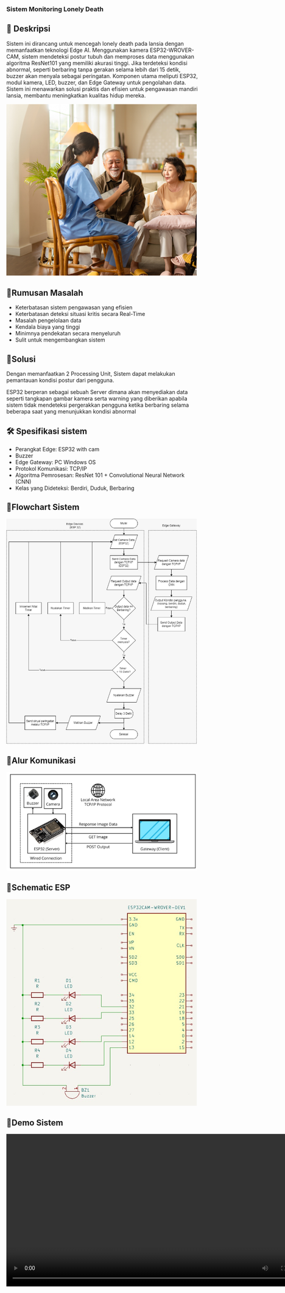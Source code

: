 ### Sistem Monitoring Lonely Death

## 📌  **Deskripsi**
Sistem ini dirancang untuk mencegah lonely death pada lansia dengan memanfaatkan teknologi Edge AI. Menggunakan kamera ESP32-WROVER-CAM, sistem mendeteksi postur tubuh dan memproses data menggunakan algoritma ResNet101 yang memiliki akurasi tinggi. Jika terdeteksi kondisi abnormal, seperti berbaring tanpa gerakan selama lebih dari 15 detik, buzzer akan menyala sebagai peringatan. Komponen utama meliputi ESP32, modul kamera, LED, buzzer, dan Edge Gateway untuk pengolahan data. Sistem ini menawarkan solusi praktis dan efisien untuk pengawasan mandiri lansia, membantu meningkatkan kualitas hidup mereka.

<img src="assets/15-cara-merawat-lansia-dengan-benar-di-rumah.jpg" alt="lansia" width="500">

## 📝**Rumusan Masalah**
- Keterbatasan sistem pengawasan yang efisien
- Keterbatasan deteksi situasi kritis secara Real-Time
- Masalah pengelolaan data
- Kendala biaya yang tinggi
- Minimnya pendekatan secara menyeluruh
- Sulit untuk mengembangkan sistem

## 🤝**Solusi**
Dengan memanfaatkan 2 Processing Unit, Sistem dapat melakukan pemantauan kondisi postur dari pengguna.

ESP32 berperan sebagai sebuah Server dimana akan menyediakan data seperti tangkapan gambar kamera serta warning yang diberikan apabila sistem tidak mendeteksi pergerakkan pengguna ketika berbaring selama beberapa saat yang menunjukkan kondisi abnormal

## 🛠 **Spesifikasi sistem**
- Perangkat Edge: ESP32 with cam
- Buzzer
- Edge Gateway: PC Windows OS
- Protokol Komunikasi: TCP/IP
- Algoritma Pemrosesan: ResNet 101 + Convolutional Neural Network (CNN)
- Kelas yang Dideteksi: Berdiri, Duduk, Berbaring

## 📝**Flowchart Sistem**
<img src="assets/Flowchart sistem.jpg" alt="Flowchart" width="500">

## 📝**Alur Komunikasi**
<img src="assets/alur komunikasi.png" alt="Alur Komunikasi" width="500">

## 📝**Schematic ESP**
<img src="assets/Schematic ESP" alt="schematic esp" width="500">
  
## 🎥**Demo Sistem**
<video src="assets/Demo sistem.mp4" controls width="800"></video>
